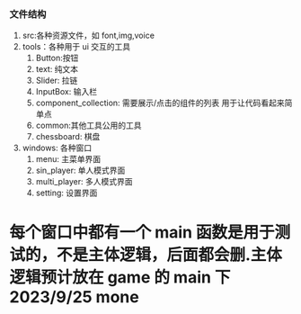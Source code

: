 ### 文件结构

1. src:各种资源文件，如 font,img,voice
2. tools：各种用于 ui 交互的工具
   1. Button:按钮
   2. text: 纯文本
   3. Slider: 拉链
   4. InputBox: 输入栏
   5. component_collection: 需要展示/点击的组件的列表 用于让代码看起来简单点
   6. common:其他工具公用的工具
   7. chessboard: 棋盘
3. windows: 各种窗口
   1. menu: 主菜单界面
   2. sin_player: 单人模式界面
   3. multi_player: 多人模式界面
   4. setting: 设置界面

# 每个窗口中都有一个 main 函数是用于测试的，不是主体逻辑，后面都会删.主体逻辑预计放在 game 的 main 下 2023/9/25 mone
